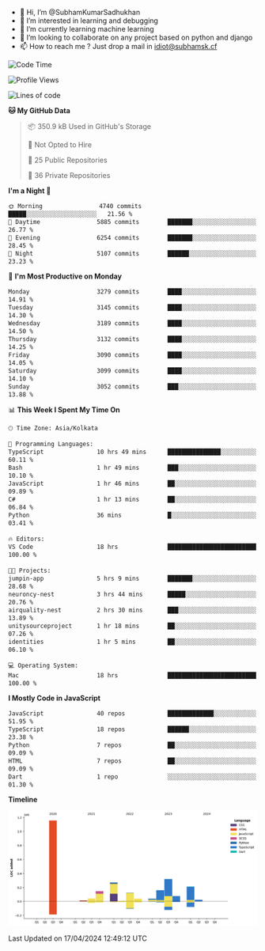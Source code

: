 - 👋 Hi, I’m @SubhamKumarSadhukhan
- 👀 I’m interested in learning and debugging
- 🌱 I’m currently learning machine learning
- 💞️ I’m looking to collaborate on any project based on python and django
- 📫 How to reach me ?
      Just drop a mail in idiot@subhamsk.cf

<!---
SubhamKumarSadhukhan/SubhamKumarSadhukhan is a ✨ special ✨ repository because its `README.md` (this file) appears on your GitHub profile.
You can click the Preview link to take a look at your changes.
--->


<!--START_SECTION:waka-->
![Code Time](http://img.shields.io/badge/Code%20Time-2%2C129%20hrs%2029%20mins-blue)

![Profile Views](http://img.shields.io/badge/Profile%20Views-0-blue)

![Lines of code](https://img.shields.io/badge/From%20Hello%20World%20I%27ve%20Written-2.6%20million%20lines%20of%20code-blue)

**🐱 My GitHub Data** 

> 📦 350.9 kB Used in GitHub's Storage 
 > 
> 🚫 Not Opted to Hire
 > 
> 📜 25 Public Repositories 
 > 
> 🔑 36 Private Repositories 
 > 
**I'm a Night 🦉** 

```text
🌞 Morning                4740 commits        █████░░░░░░░░░░░░░░░░░░░░   21.56 % 
🌆 Daytime                5885 commits        ███████░░░░░░░░░░░░░░░░░░   26.77 % 
🌃 Evening                6254 commits        ███████░░░░░░░░░░░░░░░░░░   28.45 % 
🌙 Night                  5107 commits        ██████░░░░░░░░░░░░░░░░░░░   23.23 % 
```
📅 **I'm Most Productive on Monday** 

```text
Monday                   3279 commits        ████░░░░░░░░░░░░░░░░░░░░░   14.91 % 
Tuesday                  3145 commits        ████░░░░░░░░░░░░░░░░░░░░░   14.30 % 
Wednesday                3189 commits        ████░░░░░░░░░░░░░░░░░░░░░   14.50 % 
Thursday                 3132 commits        ████░░░░░░░░░░░░░░░░░░░░░   14.25 % 
Friday                   3090 commits        ████░░░░░░░░░░░░░░░░░░░░░   14.05 % 
Saturday                 3099 commits        ████░░░░░░░░░░░░░░░░░░░░░   14.10 % 
Sunday                   3052 commits        ███░░░░░░░░░░░░░░░░░░░░░░   13.88 % 
```


📊 **This Week I Spent My Time On** 

```text
🕑︎ Time Zone: Asia/Kolkata

💬 Programming Languages: 
TypeScript               10 hrs 49 mins      ███████████████░░░░░░░░░░   60.11 % 
Bash                     1 hr 49 mins        ███░░░░░░░░░░░░░░░░░░░░░░   10.10 % 
JavaScript               1 hr 46 mins        ██░░░░░░░░░░░░░░░░░░░░░░░   09.89 % 
C#                       1 hr 13 mins        ██░░░░░░░░░░░░░░░░░░░░░░░   06.84 % 
Python                   36 mins             █░░░░░░░░░░░░░░░░░░░░░░░░   03.41 % 

🔥 Editors: 
VS Code                  18 hrs              █████████████████████████   100.00 % 

🐱‍💻 Projects: 
jumpin-app               5 hrs 9 mins        ███████░░░░░░░░░░░░░░░░░░   28.68 % 
neuroncy-nest            3 hrs 44 mins       █████░░░░░░░░░░░░░░░░░░░░   20.76 % 
airquality-nest          2 hrs 30 mins       ███░░░░░░░░░░░░░░░░░░░░░░   13.89 % 
unitysourceproject       1 hr 18 mins        ██░░░░░░░░░░░░░░░░░░░░░░░   07.26 % 
identities               1 hr 5 mins         ██░░░░░░░░░░░░░░░░░░░░░░░   06.10 % 

💻 Operating System: 
Mac                      18 hrs              █████████████████████████   100.00 % 
```

**I Mostly Code in JavaScript** 

```text
JavaScript               40 repos            █████████████░░░░░░░░░░░░   51.95 % 
TypeScript               18 repos            ██████░░░░░░░░░░░░░░░░░░░   23.38 % 
Python                   7 repos             ██░░░░░░░░░░░░░░░░░░░░░░░   09.09 % 
HTML                     7 repos             ██░░░░░░░░░░░░░░░░░░░░░░░   09.09 % 
Dart                     1 repo              ░░░░░░░░░░░░░░░░░░░░░░░░░   01.30 % 
```



**Timeline**

![Lines of Code chart](https://raw.githubusercontent.com/SubhamKumarSadhukhan/SubhamKumarSadhukhan/main/assets/bar_graph.png)


 Last Updated on 17/04/2024 12:49:12 UTC
<!--END_SECTION:waka-->
